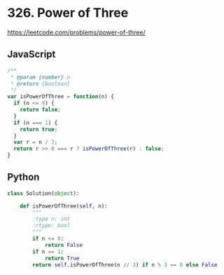 # 326. Power of Three

https://leetcode.com/problems/power-of-three/

## JavaScript

```js
/**
 * @param {number} n
 * @return {boolean}
 */
var isPowerOfThree = function(n) {
  if (n <= 0) {
    return false;
  }
  if (n === 1) {
    return true;
  }
  var r = n / 3;
  return r >> 0 === r ? isPowerOfThree(r) : false;
}
```

## Python

```py
class Solution(object):

    def isPowerOfThree(self, n):
        """
        :type n: int
        :rtype: bool
        """
        if n <= 0:
            return False
        if n == 1:
            return True
        return self.isPowerOfThree(n // 3) if n % 3 == 0 else False
```
